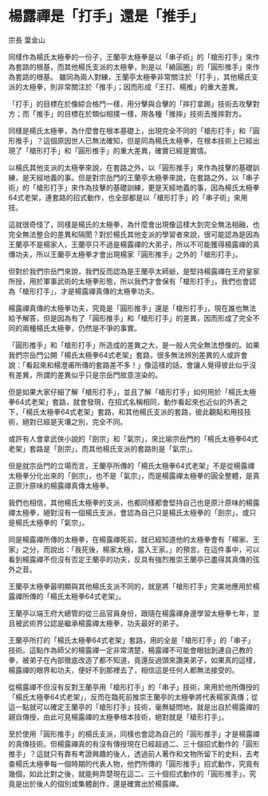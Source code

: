 # 楊露禪是「打手」還是「推手」

宗長
葉金山

同樣作為楊氏太極拳的一份子，王蘭亭太極拳是以「串子術」的「槍形打手」來作為套路的根基，而其他楊氏支派的太極拳，則是以「繞圓圈」的「圓形推手」來作為套路的根基。
雖同為兩人對練，王蘭亭太極拳非常關注於「打手」，其他楊氏支派的太極拳，則非常關注於「推手」；因而形成「王打、楊推」的重大差異。

「打手」的目標在於像綜合格鬥一樣，用分擊與合擊的「摔打拿踢」技術去攻擊對方；而「推手」的目標在於類似相撲一樣，用各種「推摔」技術去推摔對方。

同樣是楊氏太極拳，為什麼會在根本基礎上，出現完全不同的「槍形打手」和「圓形推手」？這個原因世人已無法確知，但是同為楊氏太極拳，在根本技術上已經出現了「槍形打手」和「圓形推手」的重大差異，確實已經是實情。

以楊氏其他支派的太極拳來說，在套路之外，以「圓形推手」來作為技擊的基礎訓練，是天經地義的事。但是對宗岳門的王蘭亭太極拳來說，在套路之外，以「串子術」的「槍形打手」來作為技擊的基礎訓練，更是天經地義的事，因為楊氏太極拳64式老架，連套路的招式動作，也全部都是以「槍形打手」的「串子術」來用技。

這就很奇怪了，同樣是楊氏的太極拳，為什麼會出現像這樣大到完全無法相融，也完全無法整合的差異和隔閡？對於楊氏其他支派的學習者來說，很可能認為是因為王蘭亭不是楊家人，王蘭亭只不過是楊露禪的大弟子，所以不可能獲得楊露禪的真傳功夫，所以王蘭亭太極拳才會出現楊家「圓形推手」之外的「槍形打手」。

但對於我們宗岳門來說，我們反而認為是王蘭亭太師爺，是堅持楊露禪在王府皇家所授，用於軍事武術的太極拳形態，所以我們才會保有「槍形打手」，我們也會認為「槍形打手」，才是楊露禪真傳的太極拳功夫。

楊露禪真傳的太極拳功夫，究竟是「圓形推手」還是「槍形打手」，現在誰也無法給予解答，但是因為有了「圓形推手」和「槍形打手」的差異，因而形成了完全不同的兩種楊氏太極拳，仍然是不爭的事實。

「圓形推手」和「槍形打手」所造成的差異之大，是一般人完全無法想像的。如果我們宗岳門公開「楊氏太極拳64式老架」套路，很多無法辨別差異的人或許會說：「看起來和楊澄甫所傳的套路差不多！」像這樣的話，會讓人覺得彼此似乎沒有差異，所謂的差異似乎只是宗岳門故意渲染的。

但是如果大家仔細了解「槍形打手」，並且了解「槍形打手」如何用於「楊氏太極拳64式老架」套路，就會發現，在招式名稱相同，動作看起來也近似的外表之下，「楊氏太極拳64式老架」套路，和其他楊氏支派的套路，彼此觀點和用技技術，絕對已經是天壤之別，完全不同。

或許有人會拿武俠小說的「劍宗」和「氣宗」，來比喻宗岳門的「楊氏太極拳64式老架」套路是「劍宗」，而其他楊氏支派的套路則是「氣宗」。

但是就宗岳門的立場而言，王蘭亭所傳的「楊氏太極拳64式老架」不是從楊露禪太極拳分化出來的「劍宗」，也不是「氣宗」，而是楊露禪太極拳的圓全整體，是真正原汁原味的楊露禪真傳太極拳。

我們也相信，其他楊氏太極拳的支派，也都同樣都會堅持自己也是原汁原味的楊露禪太極拳，絕對沒有一個楊氏支派，會認為自己只是楊氏太極拳的「劍宗」，或只是楊氏太極拳的「氣宗」。

同是楊露禪所傳的太極拳，在楊露禪死前，就已經知道他的太極拳會有「楊家、王家」之分，而說出：「我死後，楊家太極，當入王家。」的預言。在這件事中，可以看到楊露禪不但沒有否定王蘭亭的功夫，反具有強烈推崇王蘭亭已盡得其真傳的弦外之音。

王蘭亭太極拳最明顯與其他楊氏支派不同的，就是將「槍形打手」完美地應用於楊露禪所傳的「楊氏太極拳64式老架」。

王蘭亭以端王府大總管的從三品官員身份，跟隨在楊露禪身邊學習太極拳七年，並且被武術界公認是繼承楊露禪太極拳，功夫最好的弟子。

王蘭亭所打的「楊氏太極拳64式老架」套路，用的全是「槍形打手」的「串子」技術。這點作為師父的楊露禪一定非常清楚，楊露禪不可能會眼拙到連自己教的拳，被弟子在內部徹底改造了都不知道，竟還反過頭來讚美弟子，如果真的這樣，楊露禪的眼界和功夫，便好不到那裡去了，相信這是任何人都無法接受的。

從楊露禪不但沒有反對王蘭亭用「槍形打手」的「串子」技術，來用於他所傳授的「楊氏太極拳64式老架」，反而在臨死前推崇王蘭亭的太極拳將代表楊家真傳；從這一點就可以確定王蘭亭的「槍形打手」技術，毫無疑問地，就是出自於楊露禪的親自傳授，由此可見楊露禪的太極拳根本技術，絕對就是「槍形打手」。

至於使用「圓形推手」的楊氏支派，同樣也會認為自己的「圓形推手」才是楊露禪的真傳技術。但楊露禪真的有沒有傳授現在已經超過二、三十個招式動作的「圓形推手」？這就只有靠有考證興趣的後人，透過前人著作和文物所留下的史料，去考查楊氏太極拳每一個時期的代表人物，他們所傳的「圓形推手」招式動作，究竟有幾個，如此比對之後，就能夠弄楚現在這二、三十個招式動作的「圓形推手」，究竟是出於後人的個別或集體創作，還是確實出於楊露禪。